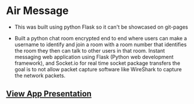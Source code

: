 # Air Message
- This was built using python Flask so it can't be showcased on git-pages

- Built a python chat room encrypted end to end where users can make a username to identify and join a room with a room number that identifies the room they then can talk to other users in that room. Instant messaging web application using Flask (Python web development framework), and Socket.io for real time socket package transfers the goal is to not allow packet capture software like WireShark to capture the network packets.

## [View App Presentation](https://github.com/fj99/My-Projects/blob/main/Python_Chat/Presentation.md)
